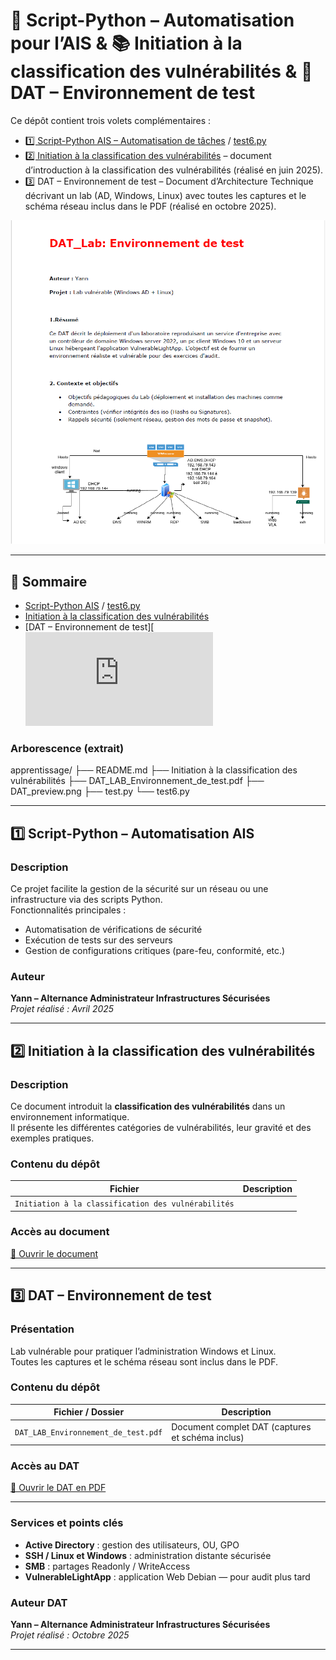 # 🐍 Script-Python – Automatisation pour l’AIS & 📚 Initiation à la classification des vulnérabilités & 🧾 DAT – Environnement de test

Ce dépôt contient trois volets complémentaires :  

- [1️⃣ Script-Python AIS – Automatisation de tâches](https://github.com/Y4nnSec/AIS/blob/main/apprentissage/test.py) / [test6.py](https://github.com/Y4nnSec/AIS/blob/main/apprentissage/test6.py)     
- [2️⃣ Initiation à la classification des vulnérabilités](https://github.com/Y4nnSec/AIS/blob/main/apprentissage/Initiation%20%C3%A0%20la%20classification%20des%20vuln%C3%A9rabilit%C3%A9s) – document d’introduction à la classification des vulnérabilités (réalisé en juin 2025).  
- 3️⃣ DAT – Environnement de test – Document d’Architecture Technique décrivant un lab (AD, Windows, Linux) avec toutes les captures et le schéma réseau inclus dans le PDF (réalisé en octobre 2025).

[![Aperçu PDF DAT](https://github.com/Y4nnSec/AIS/blob/main/apprentissage/DAT_preview.png)](https://github.com/Y4nnSec/AIS/blob/main/apprentissage/DAT_LAB_Environnement%20de%20test.pdf)

---

## 📌 Sommaire
- [Script-Python AIS](https://github.com/Y4nnSec/AIS/blob/main/apprentissage/test.py) / [test6.py](https://github.com/Y4nnSec/AIS/blob/main/apprentissage/test6.py)
- [Initiation à la classification des vulnérabilités](https://github.com/Y4nnSec/AIS/blob/main/apprentissage/Initiation%20%C3%A0%20la%20classification%20des%20vuln%C3%A9rabilit%C3%A9s)
- [DAT – Environnement de test][![Aperçu PDF DAT](https://github.com/Y4nnSec/AIS/blob/main/apprentissage/DAT_LAB_Environnement%20de%20test.pdf)

### Arborescence (extrait)
apprentissage/
├── README.md
├── Initiation à la classification des vulnérabilités
├── DAT_LAB_Environnement_de_test.pdf
├── DAT_preview.png
├── test.py
└── test6.py
  
---

## 1️⃣ Script-Python – Automatisation AIS

### Description
Ce projet facilite la gestion de la sécurité sur un réseau ou une infrastructure via des scripts Python.  
Fonctionnalités principales :

- Automatisation de vérifications de sécurité  
- Exécution de tests sur des serveurs  
- Gestion de configurations critiques (pare-feu, conformité, etc.)

### Auteur
**Yann – Alternance Administrateur Infrastructures Sécurisées**  
_Projet réalisé : Avril 2025_

---

## 2️⃣ Initiation à la classification des vulnérabilités

### Description
Ce document introduit la **classification des vulnérabilités** dans un environnement informatique.  
Il présente les différentes catégories de vulnérabilités, leur gravité et des exemples pratiques.

### Contenu du dépôt
| Fichier | Description |
|---------|-------------|
| `Initiation à la classification des vulnérabilités` |

### Accès au document
[📄 Ouvrir le document](https://github.com/Y4nnSec/AIS/blob/main/apprentissage/Initiation%20%C3%A0%20la%20classification%20des%20vuln%C3%A9rabilit%C3%A9s)

---

## 3️⃣ DAT – Environnement de test

### Présentation
Lab vulnérable pour pratiquer l’administration Windows et Linux.  
Toutes les captures et le schéma réseau sont inclus dans le PDF.

### Contenu du dépôt
| Fichier / Dossier | Description |
|------------------|-------------|
| `DAT_LAB_Environnement_de_test.pdf` | Document complet DAT (captures et schéma inclus) |

### Accès au DAT
[📄 Ouvrir le DAT en PDF](https://github.com/Y4nnSec/AIS/blob/main/apprentissage/DAT_LAB_Environnement%20de%20test.pdf)  

---

### Services et points clés
- **Active Directory** : gestion des utilisateurs, OU, GPO  
- **SSH / Linux et Windows** : administration distante sécurisée  
- **SMB** : partages Readonly / WriteAccess  
- **VulnerableLightApp** : application Web Debian — pour audit plus tard

### Auteur DAT
**Yann – Alternance Administrateur Infrastructures Sécurisées**  
_Projet réalisé : Octobre 2025_

---
